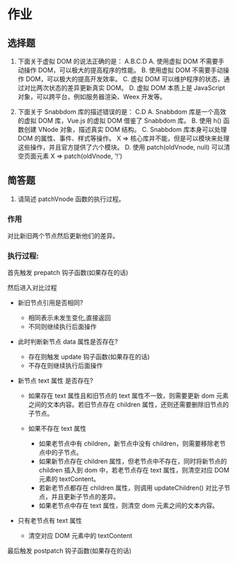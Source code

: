 # 作业

## 选择题

1. 下面关于虚拟 DOM 的说法正确的是： A.B.C.D
   A. 使用虚拟 DOM 不需要手动操作 DOM，可以极大的提高程序的性能。
   B. 使用虚拟 DOM 不需要手动操作 DOM，可以极大的提高开发效率。
   C. 虚拟 DOM 可以维护程序的状态，通过对比两次状态的差异更新真实 DOM。
   D. 虚拟 DOM 本质上是 JavaScript 对象，可以跨平台，例如服务器渲染、Weex 开发等。

2. 下面关于 Snabbdom 库的描述错误的是： C.D
   A. Snabbdom 库是一个高效的虚拟 DOM 库，Vue.js 的虚拟 DOM 借鉴了 Snabbdom 库。
   B. 使用 h() 函数创建 VNode 对象，描述真实 DOM 结构。
   C. Snabbdom 库本身可以处理 DOM 的属性、事件、样式等操作。 X => 核心库并不能，但是可以模块来处理这些操作，并且官方提供了六个模块。
   D. 使用 patch(oldVnode, null) 可以清空页面元素 X => patch(oldVnode, '!')

## 简答题

1. 请简述 patchVnode 函数的执行过程。

### 作用

对比新旧两个节点然后更新他们的差异。

### 执行过程:

首先触发 prepatch 钩子函数(如果存在的话)

然后进入对比过程

- 新旧节点引用是否相同?

  - 相同表示未发生变化,直接返回
  - 不同则继续执行后面操作

- 此时判断新节点 data 属性是否存在?

  - 存在则触发 update 钩子函数(如果存在的话)
  - 不存在则继续执行后面操作

- 新节点 text 属性 是否存在?

  - 如果存在 text 属性且和旧节点的 text 属性不一致，则需要更新 dom 元素之间的文本内容。若旧节点存在 children 属性，还则还需要删除旧节点的子节点。

  - 如果不存在 text 属性
    - 如果老节点中有 children，新节点中没有 children，则需要移除老节点中的子节点。
    - 如果新节点存在 children 属性，但老节点中不存在，同时将新节点的 children 插入到 dom 中，若老节点存在 text 属性，则清空对应 DOM 元素的 textContent。
    - 若新老节点都存在 children 属性，则调用 updateChildren() 对比子节点，并且更新子节点的差异。
    - 如果老节点中存在 text 属性，则清空 dom 元素之间的文本内容。

- 只有老节点有 text 属性
  - 清空对应 DOM 元素中的 textContent

最后触发 postpatch 钩子函数(如果存在的话)
